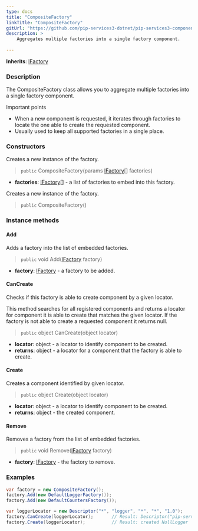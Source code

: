 ```yaml
---
type: docs
title: "CompositeFactory"
linkTitle: "CompositeFactory"
gitUrl: "https://github.com/pip-services3-dotnet/pip-services3-components-dotnet"
description: >
    Aggregates multiple factories into a single factory component.
   
---
```


**Inherits**: [IFactory](../ifactory)

### Description

The CompositeFactory class allows you to aggregate multiple factories into a single factory component.

Important points

- When a new component is requested, it iterates through factories to locate the one able to create the requested component.
- Usually used to keep all supported factories in a single place.

### Constructors
Creates a new instance of the factory.

> `public` CompositeFactory(params [IFactory](../ifactory)[] factories)

- **factories**: [IFactory](../ifactory)[] - a list of factories to embed into this factory.


Creates a new instance of the factory.

> `public` CompositeFactory()


### Instance methods

#### Add
Adds a factory into the list of embedded factories.

> `public` void Add([IFactory](../ifactory) factory)

- **factory**: [IFactory](../ifactory) - a factory to be added.


#### CanCreate
Checks if this factory is able to create component by a given locator.

This method searches for all registered components and returns
a locator for component it is able to create that matches the given locator.
If the factory is not able to create a requested component it returns null.

> `public` object CanCreate(object locator)

- **locator**: object - a locator to identify component to be created.
- **returns**: object - a locator for a component that the factory is able to create.


#### Create
Creates a component identified by given locator.

> `public` object Create(object locator)

- **locator**: object - a locator to identify component to be created.
- **returns**: object - the created component.


#### Remove
Removes a factory from the list of embedded factories.

> `public` void Remove([IFactory](../ifactory) factory)

- **factory**: [IFactory](../ifactory) - the factory to remove.

### Examples

```cs
var factory = new CompositeFactory();
factory.Add(new DefaultLoggerFactory());
factory.Add(new DefaultCountersFactory());

var loggerLocator = new Descriptor("*", "logger", "*", "*", "1.0");
factory.CanCreate(loggerLocator);       // Result: Descriptor("pip-service", "logger", "null", "default", "1.0")
factory.Create(loggerLocator);          // Result: created NullLogger
```

